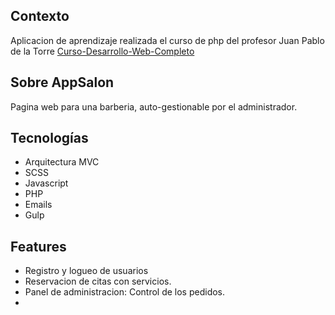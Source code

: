 ## Contexto
Aplicacion de aprendizaje realizada el curso de php del profesor Juan Pablo de la Torre [Curso-Desarrollo-Web-Completo](https://www.udemy.com/share/101r3q3@MwUeIWMg8K8LJRPBbeI9XYygv-Tc2nJzQUR5nT9Gj_ktaKeJMy0eFXLzRpef2ohJUQ==/)

## Sobre AppSalon
Pagina web para una barberia, auto-gestionable por el administrador.

## Tecnologías
- Arquitectura MVC
- SCSS
- Javascript
- PHP
- Emails
- Gulp

## Features
- Registro y logueo de usuarios
- Reservacion de citas con servicios.
- Panel de administracion: Control de los pedidos.
- 
